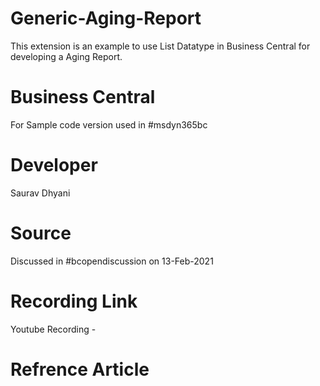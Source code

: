 # Generic-Aging-Report
This extension is an example to use List Datatype in Business Central for developing a Aging Report.

# Business Central
For Sample code version used in #msdyn365bc

# Developer
Saurav Dhyani

# Source
Discussed in #bcopendiscussion on 13-Feb-2021

# Recording Link
Youtube Recording - 

# Refrence Article
